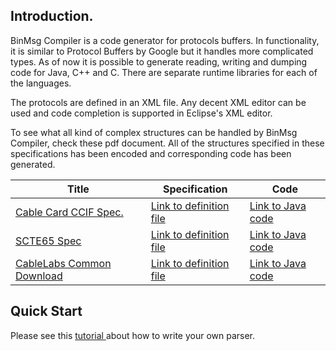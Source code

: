 Introduction.
----
BinMsg Compiler is a code generator for protocols buffers. In functionality, it is similar to Protocol Buffers by Google but it handles more complicated types.
As of now it is possible to generate reading, writing and dumping code for Java, C++ and C. There are separate runtime libraries for each of the languages.

The protocols are defined in an XML file. Any decent XML editor can be used and code completion is supported in Eclipse's XML editor.

To see what all kind of complex structures can be handled by BinMsg Compiler, check these pdf document. All of the structures specified in these specifications has been encoded and corresponding code has been generated.

Title | Specification | Code
----- | ------------- | -------------
| [Cable Card CCIF Spec.](http://www.cablelabs.com/specifications/OC-SP-CCIF2.0-I25-120531.pdf) | [Link to definition file](https://raw.githubusercontent.com/krishnact/projects/master/ccif/CCIF2.0-I25.xml) | [Link to Java code](https://github.com/krishnact/projects/tree/master/ccif) |
| [SCTE65 Spec](https://www.scte.org/documents/pdf/Standards/ANSI_SCTE%2065%202008.pdf) | [Link to definition file](https://raw.githubusercontent.com/krishnact/projects/master/SCTE65/SI-1.xml) | [Link to Java code](https://github.com/krishnact/projects/tree/master/SCTE65) |
| [CableLabs Common Download](http://www.cablelabs.com/wp-content/uploads/specdocs/OC-SP-CDL2.0-I11-100507.pdf) | [Link to definition file](https://raw.githubusercontent.com/krishnact/projects/master/cdl/CableLabsCommonDownload.xml) | [Link to Java code](https://github.com/krishnact/projects/tree/master/cdl) |

Quick Start
----
Please see this [tutorial ](https://github.com/krishnact/projects/tree/master/dnslib)about how to write your own parser.

